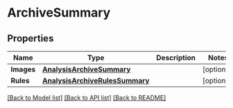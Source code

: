 # ArchiveSummary

## Properties

Name | Type | Description | Notes
------------ | ------------- | ------------- | -------------
**Images** | [**AnalysisArchiveSummary**](AnalysisArchiveSummary.md) |  | [optional] 
**Rules** | [**AnalysisArchiveRulesSummary**](AnalysisArchiveRulesSummary.md) |  | [optional] 

[[Back to Model list]](../README.md#documentation-for-models) [[Back to API list]](../README.md#documentation-for-api-endpoints) [[Back to README]](../README.md)


